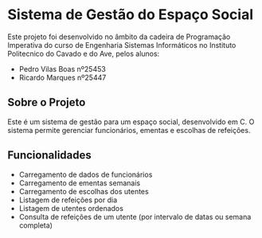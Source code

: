 # Sistema de Gestão do Espaço Social

Este projeto foi desenvolvido no âmbito da cadeira de Programação Imperativa do curso de Engenharia Sistemas Informáticos no Instituto Politecnico do Cavado e do Ave, pelos alunos:
- Pedro Vilas Boas nº25453
- Ricardo Marques nº25447

## Sobre o Projeto

Este é um sistema de gestão para um espaço social, desenvolvido em C. O sistema permite gerenciar funcionários, ementas e escolhas de refeições.

## Funcionalidades

- Carregamento de dados de funcionários
- Carregamento de ementas semanais
- Carregamento de escolhas dos utentes
- Listagem de refeições por dia
- Listagem de utentes ordenados
- Consulta de refeições de um utente (por intervalo de datas ou semana completa)

